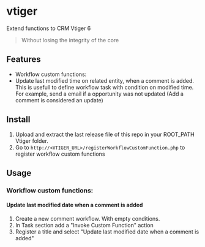 # vtiger
Extend functions to CRM Vtiger 6

> Without losing the integrity of the core

## Features

 - Workflow custom functions:
  - Update last modified time on related entity, when a comment is added. This is usefull to define workflow task with condition on modified time. For example, send a email if a opportunity was not updated (Add a comment is considered an update)

## Install

1. Upload and extract the last release file of this repo in your ROOT_PATH Vtiger folder.
2. Go to `http://<VTIGER_URL>/registerWorkflowCustomFunction.php` to register workflow custom functions

## Usage

### Workflow custom functions: 

#### Update last modified date when a comment is added

1. Create a new comment workflow. With empty conditions.
2. In Task section add a "Invoke Custom Function" action
3. Register a title and select "Update last modified date when a comment is added"


